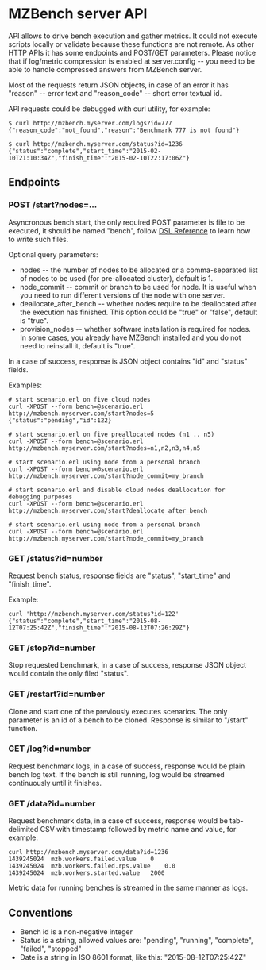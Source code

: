 # MZBench server API

API allows to drive bench execution and gather metrics. It could not execute scripts locally or validate because these functions are not remote. As other HTTP APIs it has some endpoints and POST/GET parameters. Please notice that if log/metric compression is enabled at server.config -- you need to be able to handle compressed answers from MZBench server.

Most of the requests return JSON objects, in case of an error it has "reason" -- error text and "reason_code" -- short error textual id.

API requests could be debugged with curl utility, for example:

    $ curl http://mzbench.myserver.com/logs?id=777
    {"reason_code":"not_found","reason":"Benchmark 777 is not found"}

    $ curl http://mzbench.myserver.com/status?id=1236
    {"status":"complete","start_time":"2015-02-10T21:10:34Z","finish_time":"2015-02-10T22:17:06Z"}

## Endpoints

### POST /start?nodes=...

Asyncronous bench start, the only required POST parameter is file to be executed, it should be named "bench", follow [DSL Reference](doc/scenario_dsl.md) to learn how to write such files.

Optional query parameters:

* nodes -- the number of nodes to be allocated or a comma-separated list of nodes to be used (for pre-allocated cluster), default is 1.
* node_commit -- commit or branch to be used for node. It is useful when you need to run different versions of the node with one server.
* deallocate_after_bench -- whether nodes require to be deallocated after the execution has finished. This option could be "true" or "false", default is "true".
* provision_nodes -- whether software installation is required for nodes. In some cases, you already have MZBench installed and you do not need to reinstall it, default is "true".

In a case of success, response is JSON object contains "id" and "status" fields.

Examples:

    # start scenario.erl on five cloud nodes
    curl -XPOST --form bench=@scenario.erl http://mzbench.myserver.com/start?nodes=5
    {"status":"pending","id":122}

    # start scenario.erl on five preallocated nodes (n1 .. n5)
    curl -XPOST --form bench=@scenario.erl http://mzbench.myserver.com/start?nodes=n1,n2,n3,n4,n5

    # start scenario.erl using node from a personal branch
    curl -XPOST --form bench=@scenario.erl http://mzbench.myserver.com/start?node_commit=my_branch

    # start scenario.erl and disable cloud nodes deallocation for debugging purposes
    curl -XPOST --form bench=@scenario.erl http://mzbench.myserver.com/start?deallocate_after_bench

    # start scenario.erl using node from a personal branch
    curl -XPOST --form bench=@scenario.erl http://mzbench.myserver.com/start?node_commit=my_branch

### GET /status?id=number

Request bench status, response fields are "status", "start_time" and "finish_time".

Example:

    curl 'http://mzbench.myserver.com/status?id=122'
    {"status":"complete","start_time":"2015-08-12T07:25:42Z","finish_time":"2015-08-12T07:26:29Z"}

### GET /stop?id=number

Stop requested benchmark, in a case of success, response JSON object would contain the only filed "status".

### GET /restart?id=number

Clone and start one of the previously executes scenarios. The only parameter is an id of a bench to be cloned. Response is similar to "/start" function.

### GET /log?id=number

Request benchmark logs, in a case of success, response would be plain bench log text. If the bench is still running, log would be streamed continuously until it finishes.

### GET /data?id=number

Request benchmark data, in a case of success, response would be tab-delimited CSV with timestamp followed by metric name and value, for example:

    curl http://mzbench.myserver.com/data?id=1236
    1439245024  mzb.workers.failed.value    0
    1439245024  mzb.workers.failed.rps.value    0.0
    1439245024  mzb.workers.started.value   2000

Metric data for running benches is streamed in the same manner as logs.

## Conventions

* Bench id is a non-negative integer
* Status is a string, allowed values are: "pending", "running", "complete", "failed", "stopped"
* Date is a string in ISO 8601 format, like this: "2015-08-12T07:25:42Z"